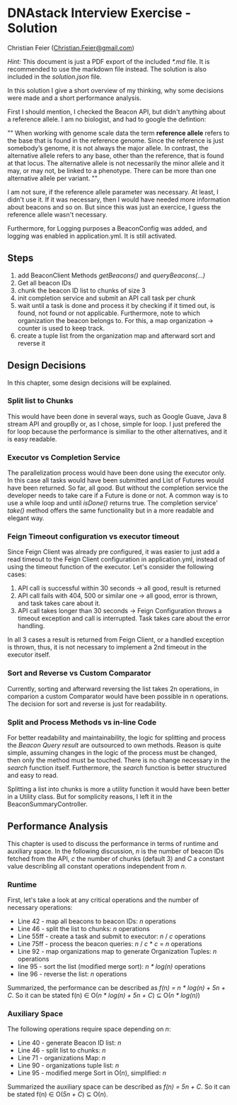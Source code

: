 
# DNAstack Interview Exercise - Solution
Christian Feier (Christian.Feier@gmail.com)

*Hint:* This document is just a PDF export of the included _*.md_ file. It is recommended to use the markdown file instead. 
The solution is also included in the _solution.json_ file.


In this solution I give a short overview of my thinking, why some decisions were made and a short performance analysis.

First I should mention, I checked the Beacon API, but didn't anything about a reference allele. I am no biologist, and had to google the defintion:

""
When working with genome scale data the term **reference allele** refers to the base that is found in the reference genome. Since the reference is just somebody’s genome, it is not always the major allele. In contrast, the alternative allele refers to any base, other than the reference, that is found at that locus. The alternative allele is not necessarily the minor allele and it may, or may not, be linked to a phenotype. There can be more than one alternative allele per variant.
""

I am not sure, if the reference allele parameter was necessary. At least, I didn't use it. If it was necessary, then I would have needed more information about beacons and so on. But since this was just an exercice, I guess the reference allele wasn't necessary.

Furthermore, for Logging purposes a BeaconConfig was added, and logging was enabled in application.yml. It is still activated.

## Steps

1. add BeaconClient Methods _getBeacons()_ and _queryBeacons(...)_
2. Get all beacon IDs
3. chunk the beacon ID list to chunks of size 3
4. init completion service and submit an API call task per chunk
5. wait until a task is done and process it by checking if it timed out, is found, not found or not applicable. Furthermore, note to which organization the beacon belongs to. For this, a map organization -> counter is used to keep track.
6. create a tuple list from the organization map and afterward sort and reverse it 

## Design Decisions
In this chapter, some design decisions will be explained.

### Split list to Chunks
This would have been done in several ways, such as Google Guave, Java 8 stream API and groupBy or, as I chose, simple for loop. 
I just prefered the for loop because the performance is similiar to the other alternatives, and it is easy readable.

### Executor vs Completion Service
The parallelization process would have been done using the executor only. In this case all tasks would have been submitted and List of Futures would have been returned. So far, all good. But without the completion service the developer needs to take care if a Future is done or not. A common way is to use a while loop and until _isDone()_ returns true. The completion service' _take()_ method offers the same functionality but in a more readable and elegant way.

### Feign Timeout configuration vs executor timeout
Since Feign Client was already pre configured, it was easier to just add a read timeout to the Feign Client configuration in application.yml, instead of using the timeout function of the executor. Let's consider the following cases:
1. API call is successful within 30 seconds -> all good, result is returned
2. API call fails with 404, 500 or similar one -> all good, error is thrown, and task takes care about it.
3. API call takes longer than 30 seconds -> Feign Configuration throws a timeout exception and call is interrupted. Task takes care about the error handling.

In all 3 cases a result is returned from Feign Client, or a handled exception is thrown, thus, it is not necessary to implement a 2nd timeout in the executor itself.

### Sort and Reverse vs Custom Comparator
Currently, sorting and afterward reversing the list takes 2n operations, in comparion a custom Comparator would have been possible in n operations. The decision for sort and reverse is just for readability. 

### Split and Process Methods vs in-line Code
For better readability and maintainability, the logic for splitting and process the _Beacon Query result_ are outsourced to own methods. Reason is quite simple, assuming changes in the logic of the process must be changed, then only the method must be touched. There is no change necessary in the _search_ function itself. Furthermore, the _search_ function is better structured and easy to read. 

Splitting a list into chunks is more a utility function it would have been better in a Utility class. But for somplicity reasons, I left it in the BeaconSummaryController.

## Performance Analysis
This chapter is used to discuss the performance in terms of runtime and auxiliary space. 
In the following discussion, *_n_* is the number of beacon IDs fetched from the API, *_c_* the number of chunks (default 3) and *_C_* a constant value describling all constant operations independent from *_n_*.
 
### Runtime
First, let's take a look at any critical operations and the number of necessary operations:
- Line 42 - map all beacons to beacon IDs: *_n_* operations 
- Line 46 - split the list to chunks: *_n_* operations
- Line 55ff - create a task and submit to executor: *_n_* / *_c_* operations
- Line 75ff - process the beacon queries: *_n_* / *_c_* * *_c_* = *_n_* operations
- Line 92 - map organizations map to generate Organization Tuples: *_n_* operations
- line 95 - sort the list (modified merge sort): *_n * log(n)_* operations
- line 96 - reverse the list: *_n_* operations

Summarized, the performance can be described as *_f(n) = n * log(n) + 5n + C_*. So it can be stated f(n) ∈ O(*_n * log(n) + 5n + C_*) ⊆ O(*_n * log(n)_*)

### Auxiliary Space
The following operations require space depending on *_n_*:
- Line 40 - generate Beacon ID list: *_n_*
- Line 46 - split list to chunks: *_n_*
- Line 71 - organizations Map: *_n_*
- Line 90 - organizations tuple list: *_n_*
- Line 95 - modified merge Sort in O(*_n_*), simplified: *_n_*

Summarized the auxiliary space can be described as *_f(n) = 5n + C_*. So it can be stated f(n) ∈ O(*_5n + C_*) ⊆ O(*_n_*).
